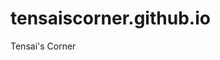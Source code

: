 # tensaiscorner.github.io
Tensai's Corner

<script>
  location.replace("https://tensaiscorner.github.io/home")
</script>
